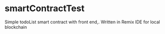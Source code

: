 # smartContractTest
Simple todoList smart contract with front end,. Written in Remix IDE for local blockchain
